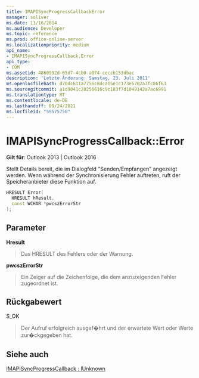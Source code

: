 ```yaml
---
title: IMAPISyncProgressCallbackError
manager: soliver
ms.date: 11/16/2014
ms.audience: Developer
ms.topic: reference
ms.prod: office-online-server
ms.localizationpriority: medium
api_name:
- IMAPISyncProgressCallback.Error
api_type:
- COM
ms.assetid: 4860992d-65d7-4cb0-a874-ceccb153dbac
description: 'Letzte Änderung: Samstag, 23. Juli 2011'
ms.openlocfilehash: d70dc611a7756c8dca15e1c173e5702a7fc86f63
ms.sourcegitcommit: a1d9041c20256616c9c183f7d1049142a7ac6991
ms.translationtype: MT
ms.contentlocale: de-DE
ms.lasthandoff: 09/24/2021
ms.locfileid: "59575750"
---
```

# <a name="imapisyncprogresscallbackerror"></a>IMAPISyncProgressCallback::Error

  
  
**Gilt für**: Outlook 2013 | Outlook 2016 
  
Stellt Details bereit, die im Dialogfeld "Senden/Empfangen" angezeigt werden. Wenn während der Synchronisierung Fehler auftreten, ruft der Speicheranbieter diese Funktion auf.
  
```cpp
HRESULT Error(
  HRESULT hResult,
  const WCHAR *pwcszErrorStr
);
```

## <a name="parameters"></a>Parameter

 **Hresult**
  
> Das HRESULT des Fehlers oder der Warnung.
    
 **pwcszErrorStr**
  
> Ein Zeiger auf die Zeichenfolge, die dem anzuzeigenden Fehler zugeordnet ist.
    
## <a name="return-value"></a>Rückgabewert

S_OK 
  
> Der Aufruf erfolgreich ausgef�hrt und der erwartete Wert oder Werte zur�ckgegeben hat.
    
## <a name="see-also"></a>Siehe auch



[IMAPISyncProgressCallback : IUnknown](imapisyncprogresscallbackiunknown.md)

